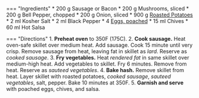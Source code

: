 === "Ingredients"
    * 200 g Sausage or Bacon
    * 200 g Mushrooms, sliced
    * 200 g Bell Pepper, chopped
    * 200 g Onion, sliced
    * 900 g [Roasted Potatoes](../sides/roasted-potatoes.md)
    * 2 ml Kosher Salt
    * 2 ml Black Pepper
    * 4 [Eggs, poached](../eggs/poached-eggs.md)
    * 15 ml Chives
    * 60 ml Hot Salsa

=== "Directions"
    1. **Preheat oven** to 350F (175C).
    2. **Cook sausage.** Heat oven-safe skillet over medium heat. Add sausage. Cook 15 minute until very crisp. Remove sausage from heat, leaving fat in skillet as *lard*. Reserve as *cooked sausage*.
    3. **Fry vegetables.** Heat *rendered fat* in same skillet over medium-high heat. Add vegetables to skillet. Fry 6 minutes. Remove from heat. Reserve as *sauteed vegetables*.
    4. **Bake hash.** Remove skillet from heat. Layer skillet with roasted potatoes, *cooked sausage*, *sauteed vegetables*, salt, pepper. Bake 10 minutes at 350F.
    5. **Garnish and serve** with poached eggs, chives, and salsa.

[^1]:
    López-Alt, J. Kenji ["The Food Lab: How to Make the Best Potato Hash."](https://www.seriouseats.com/2014/04/the-food-lab-how-to-make-the-best-potato-hash.html). Serious Eats. 24 April 2014. Accessed 2020.
